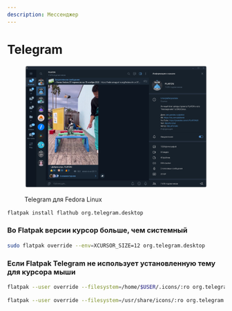 ```yaml
---
description: Мессенджер
---
```


# Telegram

<figure><img src="../../.gitbook/assets/Снимок экрана от 2022-10-29 11-41-28.png" alt="telegram fedora linux flathub flatpak"><figcaption><p>Telegram для Fedora Linux</p></figcaption></figure>

```bash
flatpak install flathub org.telegram.desktop
```

### Во Flatpak версии курсор больше, чем системный

```bash
sudo flatpak override --env=XCURSOR_SIZE=12 org.telegram.desktop
```

### Если Flatpak Telegram не использует установленную тему для курсора мыши

```bash
flatpak --user override --filesystem=/home/$USER/.icons/:ro org.telegram.desktop
```

```bash
flatpak --user override --filesystem=/usr/share/icons/:ro org.telegram.desktop
```
